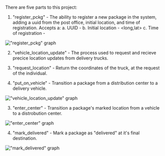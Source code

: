 There are five parts to this project:

1. "register_pckg" - The ability to register a new package in the system, adding a uuid from the post office, initial location, and time of registration.
    Accepts a:
        a. UUID - <string>
        b. Initial location - <long,lat>
        c. Time of registration - <Unix Time>

!["register_pckg" graph](https://cdn.discordapp.com/attachments/1097586755391197307/1110978762343977101/20230524_110950.jpg)

2. "vehicle_location_update" - The process used to request and recieve precice location updates from delivery trucks. 

5. "request_location" - Return the coordinates of the truck, at the request of the individual.

6. "put_on_vehicle" - Transition a package from a distribution center to a delivery vehicle.

!["vehicle_location_update" graph](https://cdn.discordapp.com/attachments/1097586755391197307/1110984135553581148/20230524_113234.jpg)

3. "enter_center" - Transition a package's marked location from a vehicle to a distrobution center.

!["enter_center" graph](https://cdn.discordapp.com/attachments/1097586755391197307/1110990442037788752/20230524_115705.jpg)

4. "mark_delivered" - Mark a package as "delivered" at it's final destination.

!["mark_delivered" graph](https://cdn.discordapp.com/attachments/1097586755391197307/1110992725542703244/20230524_120514.jpg)


